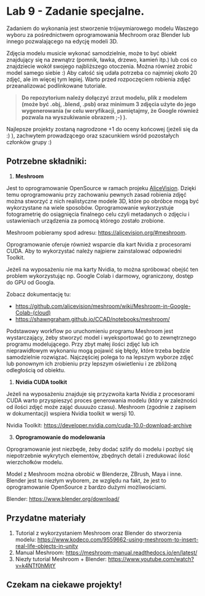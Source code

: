# Lab 9 - Zadanie specjalne.

Zadaniem do wykonania jest stworzenie trójwymiarowego modelu Waszego wyboru za pośrednictwem oprogramowania Mechroom oraz Blender lub innego pozwalającego na edycję modeli 3D.

Zdjęcia modelu musicie wykonać samodzielnie, może to być obiekt znajdujący się na zewnątrz (pomnik, ławka, drzewo, kamień itp.) lub coś co znajdziecie wokół swojego najbliższego otoczenia. Można również zrobić model samego siebie :) Aby całość się udała potrzeba co najmniej około 20 zdjęć, ale im więcej tym lepiej. Warto przed rozpoczęciem robienia zdjęć przeanalizować podlinkowane tutoriale. 
> **Do repozytorium należy dołączyć zrzut modelu, plik z modelem (może być .obj, .blend, .psb) oraz minimum 3 zdjęcia użyte do jego wygenerowania (w celu weryfikacji, pamiętajmy, że Google również pozwala na wyszukiwanie obrazem ;-) ).**


Najlepsze projekty zostaną nagrodzone +1 do oceny końcowej (jeżeli się da :) ), zachwytem prowadzącego oraz szacunkiem wśród pozostałych członków grupy :)

## **Potrzebne składniki:**   
1. **Meshroom**

Jest to oprogramowanie OpenSource w ramach projeku [AliceVision](https://alicevision.org/). Dzięki temu oprogramowaniu przy zachowaniu pewnych zasad robienia zdjęć można stworzyć z nich realistyczne modele 3D, które po obróbce mogą być wykorzystane na wiele sposobów. Oprogramowanie wykorzystuje fotogrametrię do osiągnięcia finalnego celu czyli metadanych o zdjęciu i ustawieniach urządzenia za pomocą którego zostało zrobione.

Meshroom pobieramy spod adresu: https://alicevision.org/#meshroom.

Oprogramowanie oferuje również wsparcie dla kart Nvidia z procesorami CUDA. Aby to wykorzystać należy najpierw zainstalować odpowiedni Toolkit.

Jeżeli na wyposażeniu nie ma karty Nvidia, to można spróbować obejść ten problem wykorzystując np. Google Colab i darmowy, ograniczony, dostęp do GPU od Googla.

Zobacz dokumentację tu:
* https://github.com/alicevision/meshroom/wiki/Meshroom-in-Google-Colab-(cloud)
* https://shawngraham.github.io/CCAD/notebooks/meshroom/


Podstawowy workflow po uruchomieniu programu Meshroom jest wystarczający, żeby stworzyć model i wyeksportować go to zewnętrznego programu modelującego. Przy zbyt małej ilości zdjęć lub ich nieprawidłowym wykonaniu mogą pojawić się błędy, które trzeba będzie samodzielnie rozwiązać. Najczęściej polega to na lepszym wyborze zdjęć lub ponownym ich zrobieniu przy lepszym oświetleniu i ze zbliżoną odległością od obiektu.

1. **Nvidia CUDA toolkit**

Jeżeli na wyposażeniu znajduje się przyzwoita karta Nvidia z procesorami CUDA warto przyspieszyć proces generowania modelu (który w zależności od ilości zdjęć może zająć duuuużo czasu). Meshroom (zgodnie z zapisem w dokumentacji) wspiera Nvidia toolkit w wersji 10.

Nvidia Toolkit: https://developer.nvidia.com/cuda-10.0-download-archive

3. **Oprogramowanie do modelowania**

Oprogramowanie jest niezbęde, żeby dodać szlify do modelu i pozbyć się niepotrzebnie wykrytych elementów, zbędnych detali i zredukować ilość wierzchołków modelu.

Model z Meshroom można obrobić w Blenderze, ZBrush, Maya i inne. Blender jest tu niezłym wyborem, ze względu na fakt, że jest to oprogramowanie OpenSource z bardzo dużymi możliwościami.

Blender: https://www.blender.org/download/


## Przydatne materiały

1. Tutorial z wykorzystaniem Meshroom oraz Blender do stworzenia modelu: https://www.kodeco.com/9559662-using-meshroom-to-insert-real-life-objects-in-unity
2. Manual Meshroom: https://meshroom-manual.readthedocs.io/en/latest/
3. Niezły tutorial Meshroom + Blender: https://www.youtube.com/watch?v=k4NTf0hMjtY



## Czekam na ciekawe projekty!